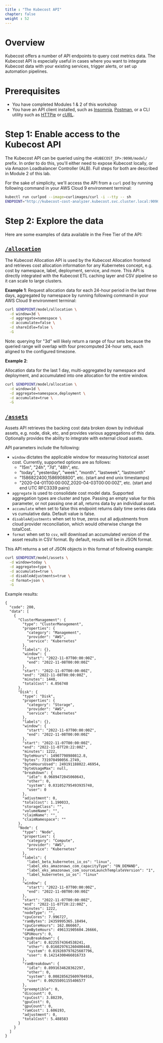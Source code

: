 ```yaml
---
title : "The Kubecost API"
chapter: false
weight : 52
---
```


# Overview

Kubecost offers a number of API endpoints to query cost metrics data. The Kubecost API is especially useful in cases where you want to integrate Kubecost data with your existing services, trigger alerts, or set up automation pipelines.

# Prerequisites

- You have completed Modules 1 & 2 of this workshop
- You have an API client installed, such as [Insomnia](https://insomnia.rest/), [Postman](https://www.postman.com/), or a CLI utility such as [HTTPie](https://httpie.io/cli) or [cURL](https://curl.se/).

# Step 1: Enable access to the Kubecost API

The Kubecost API can be queried using the `<KUBECOST_IP>:9090/model/` prefix. In order to do this, you'll either need to expose Kubecost locally, or via Amazon Loadbalancer Controller (ALB). Full steps for both are described in Module 2 of this lab.

For the sake of simplicity, we'll access the API from a `curl` pod by running following command in your AWS Cloud 9 environment terminal:

```bash
kubectl run curlpod --image=curlimages/curl -i --tty -- sh
ENDPOINT="http://kubecost-cost-analyzer.kubecost.svc.cluster.local:9090"
```

# Step 2: Explore the data

Here are some examples of data available in the Free Tier of the API:

## [`/allocation`](https://github.com/kubecost/docs/blob/main/allocation.md)

The Kubecost Allocation API is used by the Kubecost Allocation frontend and retrieves cost allocation information for any Kubernetes concept, e.g. cost by namespace, label, deployment, service, and more. This API is directly integrated with the Kubecost ETL caching layer and CSV pipeline so it can scale to large clusters.

**Example 1**: Request allocation data for each 24-hour period in the last three days, aggregated by namespace by running following command in your AWS Cloud 9 environment terminal:

```bash
curl $ENDPOINT/model/allocation \
  -d window=3d \
  -d aggregate=namespace \
  -d accumulate=false \
  -d shareIdle=false \
  -G
```
Note: querying for "3d" will likely return a range of four sets because the queried range will overlap with four precomputed 24-hour sets, each aligned to the configured timezone.

**Example 2**:

Allocation data for the last 1 day, multi-aggregated by namespace and deployment, and accumulated into one allocation for the entire window.

```bash
curl $ENDPOINT/model/allocation \
  -d window=1d \
  -d aggregate=namespace,deployment \
  -d accumulate=true \
  -G
```

## [`/assets`](https://github.com/kubecost/docs/blob/main/assets.md)

Assets API retrieves the backing cost data broken down by individual assets, e.g. node, disk, etc, and provides various aggregations of this data. Optionally provides the ability to integrate with external cloud assets.

API parameters include the following:

* `window` dictates the applicable window for measuring historical asset cost. Currently, supported options are as follows:
    - "15m", "24h", "7d", "48h", etc. 
    - "today", "yesterday", "week", "month", "lastweek", "lastmonth"
    - "1586822400,1586908800", etc. (start and end unix timestamps)
    - "2020-04-01T00:00:00Z,2020-04-03T00:00:00Z", etc. (start and end UTC RFC3339 pairs)
* `aggregate` is used to consolidate cost model data. Supported aggregation types are cluster and type. Passing an empty value for this parameter, or not passing one at all, returns data by an individual asset.
* `accumulate` when set to false this endpoint returns daily time series data vs cumulative data. Default value is false.
* `disableAdjustments` when set to true, zeros out all adjustments from cloud provider reconciliation, which would otherwise change the totalCost.
* `format` when set to `csv`, will download an accumulated version of the asset results in CSV format. By default, results will be in JSON format.

This API returns a set of JSON objects in this format of following example:

```bash
curl $ENDPOINT/model/assets \
  -d window=today \
  -d aggregate=type \
  -d accumulate=true \
  -d disableAdjustments=true \
  -d format=json \
  -G
```

Example results:

```
{
  "code": 200,
  "data": [
    {
      "ClusterManagement": {
        "type": "ClusterManagement",
        "properties": {
          "category": "Management",
          "provider": "AWS",
          "service": "Kubernetes"
        },
        "labels": {},
        "window": {
          "start": "2022-11-07T00:00:00Z",
          "end": "2022-11-08T00:00:00Z"
        },
        "start": "2022-11-07T00:00:00Z",
        "end": "2022-11-08T00:00:00Z",
        "minutes": 1440,
        "totalCost": 4.056748
      },
      "Disk": {
        "type": "Disk",
        "properties": {
          "category": "Storage",
          "provider": "AWS",
          "service": "Kubernetes"
        },
        "labels": {},
        "window": {
          "start": "2022-11-07T00:00:00Z",
          "end": "2022-11-08T00:00:00Z"
        },
        "start": "2022-11-07T00:00:00Z",
        "end": "2022-11-07T20:22:00Z",
        "minutes": 1222,
        "byteHours": 14907798980812.8,
        "bytes": 731970490056.2749,
        "byteHoursUsed": 249191188022.46954,
        "byteUsageMax": null,
        "breakdown": {
          "idle": 0.9689472045060643,
          "other": 0,
          "system": 0.031052795493935748,
          "user": 0
        },
        "adjustment": 0,
        "totalCost": 1.190033,
        "storageClass": "",
        "volumeName": "",
        "claimName": "",
        "claimNamespace": ""
      },
      "Node": {
        "type": "Node",
        "properties": {
          "category": "Compute",
          "provider": "AWS",
          "service": "Kubernetes"
        },
        "labels": {
          "label_beta_kubernetes_io_os": "linux",
          "label_eks_amazonaws_com_capacityType": "ON_DEMAND",
          "label_eks_amazonaws_com_sourceLaunchTemplateVersion": "1",
          "label_kubernetes_io_os": "linux"
        },
        "window": {
          "start": "2022-11-07T00:00:00Z",
          "end": "2022-11-08T00:00:00Z"
        },
        "start": "2022-11-07T00:00:00Z",
        "end": "2022-11-07T20:22:00Z",
        "minutes": 1222,
        "nodeType": "",
        "cpuCores": 7.996727,
        "ramBytes": 24359995365.18494,
        "cpuCoreHours": 162.866667,
        "ramByteHours": 496131905604.26666,
        "GPUHours": 0,
        "cpuBreakdown": {
          "idle": 0.8225574364538241,
          "other": 0.016029761260400448,
          "system": 0.019269797625607796,
          "user": 0.14214300466016733
        },
        "ramBreakdown": {
          "idle": 0.8991634628362297,
          "other": 0,
          "system": 0.008285625609704916,
          "user": 0.09255091155406577
        },
        "preemptible": 0,
        "discount": 0,
        "cpuCost": 3.88239,
        "gpuCost": 0,
        "gpuCount": 0,
        "ramCost": 1.606193,
        "adjustment": 0,
        "totalCost": 5.488583
      }
    }
  ]
}
```
